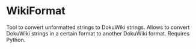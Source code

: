 # WikiFormat

Tool to convert unformatted strings to DokuWiki strings.
Allows to convert DokuWiki strings in a certain format to another DokuWiki format.
Requires Python.


